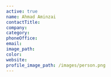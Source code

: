 ```yaml
---
active: true
name: Ahmad Aminzai
contactTitle:
company:
category:
phoneOffice:
email:
image_path:
color:
website:
profile_image_path: /images/person.png
---
```

